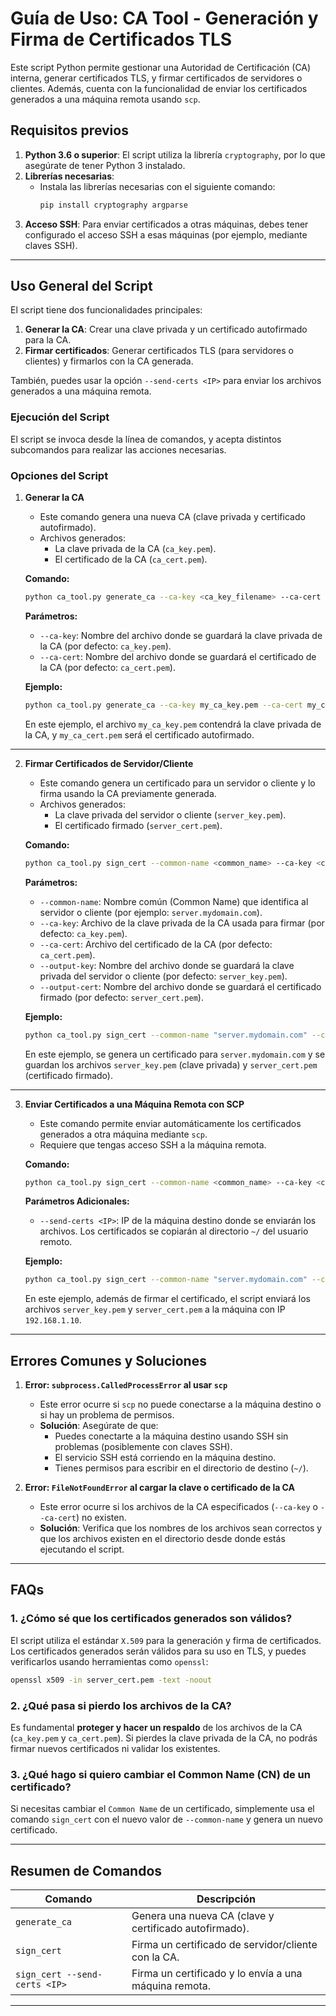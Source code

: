 # **Guía de Uso: CA Tool - Generación y Firma de Certificados TLS**

Este script Python permite gestionar una Autoridad de Certificación (CA) interna, generar certificados TLS, y firmar certificados de servidores o clientes. Además, cuenta con la funcionalidad de enviar los certificados generados a una máquina remota usando `scp`.

## **Requisitos previos**
1. **Python 3.6 o superior**: El script utiliza la librería `cryptography`, por lo que asegúrate de tener Python 3 instalado.
2. **Librerías necesarias**:
   - Instala las librerías necesarias con el siguiente comando:
     ```bash
     pip install cryptography argparse
     ```
3. **Acceso SSH**: Para enviar certificados a otras máquinas, debes tener configurado el acceso SSH a esas máquinas (por ejemplo, mediante claves SSH).

---

## **Uso General del Script**

El script tiene dos funcionalidades principales:
1. **Generar la CA**: Crear una clave privada y un certificado autofirmado para la CA.
2. **Firmar certificados**: Generar certificados TLS (para servidores o clientes) y firmarlos con la CA generada.

También, puedes usar la opción `--send-certs <IP>` para enviar los archivos generados a una máquina remota.

### **Ejecución del Script**

El script se invoca desde la línea de comandos, y acepta distintos subcomandos para realizar las acciones necesarias.

### **Opciones del Script**

1. **Generar la CA**
   - Este comando genera una nueva CA (clave privada y certificado autofirmado).
   - Archivos generados:
     - La clave privada de la CA (`ca_key.pem`).
     - El certificado de la CA (`ca_cert.pem`).

   **Comando:**
   ```bash
   python ca_tool.py generate_ca --ca-key <ca_key_filename> --ca-cert <ca_cert_filename>
   ```

   **Parámetros:**
   - `--ca-key`: Nombre del archivo donde se guardará la clave privada de la CA (por defecto: `ca_key.pem`).
   - `--ca-cert`: Nombre del archivo donde se guardará el certificado de la CA (por defecto: `ca_cert.pem`).

   **Ejemplo:**
   ```bash
   python ca_tool.py generate_ca --ca-key my_ca_key.pem --ca-cert my_ca_cert.pem
   ```

   En este ejemplo, el archivo `my_ca_key.pem` contendrá la clave privada de la CA, y `my_ca_cert.pem` será el certificado autofirmado.

---

2. **Firmar Certificados de Servidor/Cliente**
   - Este comando genera un certificado para un servidor o cliente y lo firma usando la CA previamente generada.
   - Archivos generados:
     - La clave privada del servidor o cliente (`server_key.pem`).
     - El certificado firmado (`server_cert.pem`).

   **Comando:**
   ```bash
   python ca_tool.py sign_cert --common-name <common_name> --ca-key <ca_key_filename> --ca-cert <ca_cert_filename> --output-key <output_key_filename> --output-cert <output_cert_filename>
   ```

   **Parámetros:**
   - `--common-name`: Nombre común (Common Name) que identifica al servidor o cliente (por ejemplo: `server.mydomain.com`).
   - `--ca-key`: Archivo de la clave privada de la CA usada para firmar (por defecto: `ca_key.pem`).
   - `--ca-cert`: Archivo del certificado de la CA (por defecto: `ca_cert.pem`).
   - `--output-key`: Nombre del archivo donde se guardará la clave privada del servidor o cliente (por defecto: `server_key.pem`).
   - `--output-cert`: Nombre del archivo donde se guardará el certificado firmado (por defecto: `server_cert.pem`).

   **Ejemplo:**
   ```bash
   python ca_tool.py sign_cert --common-name "server.mydomain.com" --ca-key my_ca_key.pem --ca-cert my_ca_cert.pem --output-key server_key.pem --output-cert server_cert.pem
   ```

   En este ejemplo, se genera un certificado para `server.mydomain.com` y se guardan los archivos `server_key.pem` (clave privada) y `server_cert.pem` (certificado firmado).

---

3. **Enviar Certificados a una Máquina Remota con SCP**
   - Este comando permite enviar automáticamente los certificados generados a otra máquina mediante `scp`.
   - Requiere que tengas acceso SSH a la máquina remota.
   
   **Comando:**
   ```bash
   python ca_tool.py sign_cert --common-name <common_name> --ca-key <ca_key_filename> --ca-cert <ca_cert_filename> --output-key <output_key_filename> --output-cert <output_cert_filename> --send-certs <IP>
   ```

   **Parámetros Adicionales:**
   - `--send-certs <IP>`: IP de la máquina destino donde se enviarán los archivos. Los certificados se copiarán al directorio `~/` del usuario remoto.

   **Ejemplo:**
   ```bash
   python ca_tool.py sign_cert --common-name "server.mydomain.com" --ca-key my_ca_key.pem --ca-cert my_ca_cert.pem --output-key server_key.pem --output-cert server_cert.pem --send-certs 192.168.1.10
   ```

   En este ejemplo, además de firmar el certificado, el script enviará los archivos `server_key.pem` y `server_cert.pem` a la máquina con IP `192.168.1.10`.

---

## **Errores Comunes y Soluciones**

1. **Error: `subprocess.CalledProcessError` al usar `scp`**
   - Este error ocurre si `scp` no puede conectarse a la máquina destino o si hay un problema de permisos.
   - **Solución**: Asegúrate de que:
     - Puedes conectarte a la máquina destino usando SSH sin problemas (posiblemente con claves SSH).
     - El servicio SSH está corriendo en la máquina destino.
     - Tienes permisos para escribir en el directorio de destino (`~/`).

2. **Error: `FileNotFoundError` al cargar la clave o certificado de la CA**
   - Este error ocurre si los archivos de la CA especificados (`--ca-key` o `--ca-cert`) no existen.
   - **Solución**: Verifica que los nombres de los archivos sean correctos y que los archivos existen en el directorio desde donde estás ejecutando el script.

---

## **FAQs**

### 1. ¿Cómo sé que los certificados generados son válidos?
El script utiliza el estándar `X.509` para la generación y firma de certificados. Los certificados generados serán válidos para su uso en TLS, y puedes verificarlos usando herramientas como `openssl`:
```bash
openssl x509 -in server_cert.pem -text -noout
```

### 2. ¿Qué pasa si pierdo los archivos de la CA?
Es fundamental **proteger y hacer un respaldo** de los archivos de la CA (`ca_key.pem` y `ca_cert.pem`). Si pierdes la clave privada de la CA, no podrás firmar nuevos certificados ni validar los existentes.

### 3. ¿Qué hago si quiero cambiar el Common Name (CN) de un certificado?
Si necesitas cambiar el `Common Name` de un certificado, simplemente usa el comando `sign_cert` con el nuevo valor de `--common-name` y genera un nuevo certificado.

---

## **Resumen de Comandos**

| Comando                                       | Descripción                                         |
|-----------------------------------------------|-----------------------------------------------------|
| `generate_ca`                                 | Genera una nueva CA (clave y certificado autofirmado). |
| `sign_cert`                                   | Firma un certificado de servidor/cliente con la CA. |
| `sign_cert --send-certs <IP>`                 | Firma un certificado y lo envía a una máquina remota. |

---

